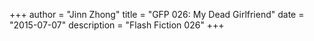 +++
author = "Jinn Zhong"
title = "GFP 026: My Dead Girlfriend"
date = "2015-07-07"
description = "Flash Fiction 026"
+++
